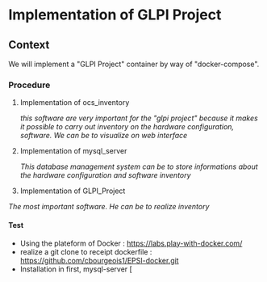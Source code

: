 # Implementation of GLPI Project
## Context
We will implement a "GLPI Project" container by way of "docker-compose".

### Procedure
1. Implementation of ocs_inventory

   *this software are very important for the "glpi project" because it makes it possible to carry out inventory on the hardware configuration, software. We can be to visualize on web interface* 
   
3. Implementation of mysql_server
  
    *This database management system can be to store informations about the hardware configuration and software inventory*
    
5. Implementation of GLPI_Project

  *The most important software. He can be to realize inventory*
  
  #### Test
  - Using the plateform of Docker : https://labs.play-with-docker.com/
  - realize a git clone to receipt dockerfile : https://github.com/cbourgeois1/EPSI-docker.git
  - Installation in first, mysql-server [
